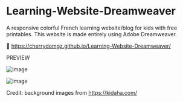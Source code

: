 # Learning-Website-Dreamweaver
A responsive colorful French learning website/blog for kids with free printables. 
This website is made entirely using Adobe Dreamweaver.

🔗 https://cherrydomgz.github.io/Learning-Website-Dreamweaver/

PREVIEW

![image](https://user-images.githubusercontent.com/105072341/167267877-3ee315fa-b1d5-42fb-8254-ed60c8b22cf3.png)

![image](https://user-images.githubusercontent.com/105072341/167267881-a936e293-27f6-49c2-97dd-dd929c4ed90c.png)

Credit: background images from https://kidaha.com/
